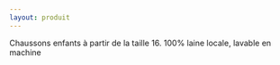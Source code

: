 ```yaml
---
layout: produit
---
```

Chaussons enfants à partir de la taille 16. 100% laine locale, lavable en machine